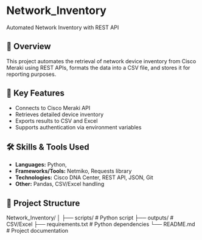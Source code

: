 # Network_Inventory
Automated Network Inventory with REST API

## 📌 Overview
This project automates the retrieval of network device inventory from Cisco Meraki using REST APIs, formats the data into a CSV file, and stores it for reporting purposes.

## 🎯 Key Features
- Connects to Cisco Meraki API
- Retrieves detailed device inventory
- Exports results to CSV and Excel
- Supports authentication via environment variables

## 🛠️ Skills & Tools Used
- **Languages:** Python,
- **Frameworks/Tools:** Netmiko, Requests library
- **Technologies:** Cisco DNA Center, REST API, JSON, Git
- **Other:** Pandas, CSV/Excel handling

## 📂 Project Structure
Network_Inventory/
│
├── scripts/ # Python script
├── outputs/ # CSV/Excel
├── requirements.txt # Python dependencies
└── README.md # Project documentation
